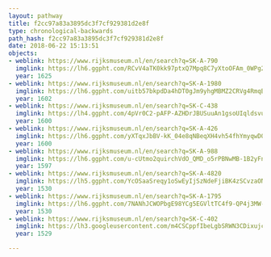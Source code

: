 ```yaml
---
layout: pathway
title: f2cc97a83a3895dc3f7cf929381d2e8f
type: chronological-backwards
path_hash: f2cc97a83a3895dc3f7cf929381d2e8f
date: 2018-06-22 15:13:51
objects:
- weblink: https://www.rijksmuseum.nl/en/search?q=SK-A-790
  imglink: https://lh6.ggpht.com/RCvV4aTK0kk97ptxQ7Mpq8C7yXtoOFAm_0WPg2A4UoDGyCi3VthuVQLaheVnpPg3cZ-U35q3s9DpuU9QIp-OqN0hEg=s200
  year: 1625
- weblink: https://www.rijksmuseum.nl/en/search?q=SK-A-1980
  imglink: https://lh6.ggpht.com/uitb57bkpdDa4hDT0gJm9yhgMBMZ2CRVg4RmqBeqdRlqh-Jr6MuwcYfH6oEOgH8aUjWTOAEJZ04yrNjiO_qqqgff1Cg=s200
  year: 1602
- weblink: https://www.rijksmuseum.nl/en/search?q=SK-C-438
  imglink: https://lh4.ggpht.com/4pVr0C2-pAFP-AZHDrJBUSuuAn1gsoUIqldsvum4AF20npUn61aen2TvJJK07CXcMIqPumjtMZCVOo0JngNkhNIn8LQ=s200
  year: 1600
- weblink: https://www.rijksmuseum.nl/en/search?q=SK-A-426
  imglink: https://lh6.ggpht.com/yXTqxJbBV-kK_04e8qNBeqXH4vh54fhYmyqwD0KtPDYwHE2VgGZx0UDUcNd6aHT3jW4x-_K_ZEVQV9glV0wZNX3oLg=s200
  year: 1600
- weblink: https://www.rijksmuseum.nl/en/search?q=SK-A-988
  imglink: https://lh6.ggpht.com/u-cUtmo2quirchVdO_QMD_o5rPBNwMB-1B2yFncdNztsOf_Q--lQzhCwJVckl0wV5oSHCZUG3Hjhb6LNg9S39YMaZIo=s200
  year: 1597
- weblink: https://www.rijksmuseum.nl/en/search?q=SK-A-4820
  imglink: https://lh5.ggpht.com/YcOSaaSreqy1oSwEyIjSzNdeFjiBK4zSCvzaON7fvc3jRB6UqsVlItVcwDPAK3rC4QOwPcCJ14ulDW4Y9Z8-WBWtwoM=s200
  year: 1530
- weblink: https://www.rijksmuseum.nl/en/search?q=SK-A-1795
  imglink: https://lh6.ggpht.com/7NANhJCWOPbgE98YCg5EGVltTC4f9-QP4j3MW-lvM9IKrw9rmmLEAR74MkkAWyNeXtnJmBjbT0Hk-cDIgVn1bpuruTU=s200
  year: 1530
- weblink: https://www.rijksmuseum.nl/en/search?q=SK-C-402
  imglink: https://lh3.googleusercontent.com/m4CSCppfIbeLgbSRWN3CDixujcjRseI19LiCxgx00RZMLr7qvD4GFuhIossUz7bqwI_7f32qalrleuLhiQGj1B7NsjM=s200
  year: 1529

---
```

